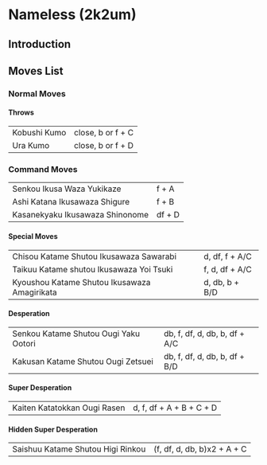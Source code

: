 # Nameless (2k2um)

## Introduction

## Moves List

### Normal Moves

#### Throws

|              |                   |
|--------------|-------------------|
| Kobushi Kumo | close, b or f + C |
| Ura Kumo     | close, b or f + D |

### Command Moves

|                                 |        |
|---------------------------------|--------|
| Senkou Ikusa Waza Yukikaze      | f + A  |
| Ashi Katana Ikusawaza Shigure   | f + B  |
| Kasanekyaku Ikusawaza Shinonome | df + D |

#### Special Moves

|                                              |                |
|----------------------------------------------|----------------|
| Chisou Katame Shutou Ikusawaza Sawarabi      | d, df, f + A/C |
| Taikuu Katame shutou Ikusawaza Yoi Tsuki     | f, d, df + A/C |
| Kyoushou Katame Shutou Ikusawaza Amagirikata | d, db, b + B/D |

#### Desperation

|                                       |                               |
|---------------------------------------|-------------------------------|
| Senkou Katame Shutou Ougi Yaku Ootori | db, f, df, d, db, b, df + A/C |
| Kakusan Katame Shutou Ougi Zetsuei    | db, f, df, d, db, b, df + B/D |

#### Super Desperation

|                              |                          |
|------------------------------|--------------------------|
| Kaiten Katatokkan Ougi Rasen | d, f, df + A + B + C + D |

#### Hidden Super Desperation

|                                   |                             |
|-----------------------------------|-----------------------------|
| Saishuu Katame Shutou Higi Rinkou | (f, df, d, db, b)x2 + A + C |
